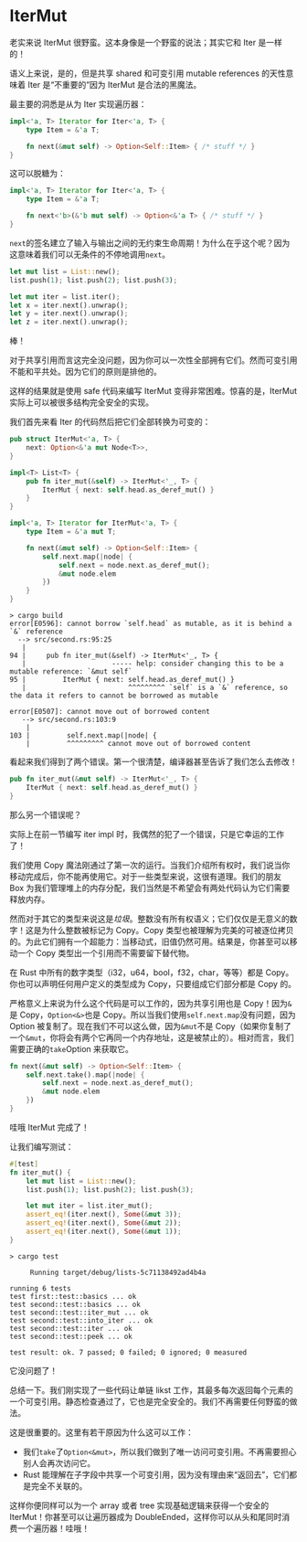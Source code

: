 # IterMut

老实来说 IterMut 很野蛮。这本身像是一个野蛮的说法；其实它和 Iter 是一样的！

语义上来说，是的，但是共享 shared 和可变引用 mutable references 的天性意味着 Iter 是“不重要的”因为 IterMut 是合法的黑魔法。

最主要的洞悉是从为 Iter 实现遍历器：

```rust
impl<'a, T> Iterator for Iter<'a, T> {
    type Item = &'a T;

    fn next(&mut self) -> Option<Self::Item> { /* stuff */ }
}
```

这可以脱糖为：

```rust
impl<'a, T> Iterator for Iter<'a, T> {
    type Item = &'a T;

    fn next<'b>(&'b mut self) -> Option<&'a T> { /* stuff */ }
}
```

`next`的签名建立了输入与输出之间的无约束生命周期！为什么在乎这个呢？因为这意味着我们可以无条件的不停地调用`next`。

```rust
let mut list = List::new();
list.push(1); list.push(2); list.push(3);

let mut iter = list.iter();
let x = iter.next().unwrap();
let y = iter.next().unwrap();
let z = iter.next().unwrap();
```

棒！

对于共享引用而言这完全没问题，因为你可以一次性全部拥有它们。然而可变引用不能和平共处。因为它们的原则是排他的。

这样的结果就是使用 safe 代码来编写 IterMut 变得非常困难。惊喜的是，IterMut 实际上可以被很多结构完全安全的实现。

我们首先来看 Iter 的代码然后把它们全部转换为可变的：

```rust
pub struct IterMut<'a, T> {
    next: Option<&'a mut Node<T>>,
}

impl<T> List<T> {
    pub fn iter_mut(&self) -> IterMut<'_, T> {
        IterMut { next: self.head.as_deref_mut() }
    }
}

impl<'a, T> Iterator for IterMut<'a, T> {
    type Item = &'a mut T;

    fn next(&mut self) -> Option<Self::Item> {
        self.next.map(|node| {
            self.next = node.next.as_deref_mut();
            &mut node.elem
        })
    }
}
```

```null
> cargo build
error[E0596]: cannot borrow `self.head` as mutable, as it is behind a `&` reference
  --> src/second.rs:95:25
   |
94 |     pub fn iter_mut(&self) -> IterMut<'_, T> {
   |                     ----- help: consider changing this to be a mutable reference: `&mut self`
95 |         IterMut { next: self.head.as_deref_mut() }
   |                         ^^^^^^^^^ `self` is a `&` reference, so the data it refers to cannot be borrowed as mutable

error[E0507]: cannot move out of borrowed content
   --> src/second.rs:103:9
    |
103 |         self.next.map(|node| {
    |         ^^^^^^^^^ cannot move out of borrowed content
```

看起来我们得到了两个错误。第一个很清楚，编译器甚至告诉了我们怎么去修改！

```rust
pub fn iter_mut(&mut self) -> IterMut<'_, T> {
    IterMut { next: self.head.as_deref_mut() }
}
```

那么另一个错误呢？

实际上在前一节编写 iter impl 时，我偶然的犯了一个错误，只是它幸运的工作了！

我们使用 Copy 魔法刚通过了第一次的运行。当我们介绍所有权时，我们说当你移动完成后，你不能再使用它。对于一些类型来说，这很有道理。我们的朋友 Box 为我们管理堆上的内存分配，我们当然是不希望会有两处代码认为它们需要释放内存。

然而对于其它的类型来说这是*垃圾*。整数没有所有权语义；它们仅仅是无意义的数字！这是为什么整数被标记为 Copy。Copy 类型也被理解为完美的可被逐位拷贝的。为此它们拥有一个超能力：当移动式，旧值仍然可用。结果是，你甚至可以移动一个 Copy 类型出一个引用而不需要留下替代物。

在 Rust 中所有的数字类型（i32，u64，bool，f32，char，等等）都是 Copy。你也可以声明任何用户定义的类型成为 Copy，只要组成它们部分都是 Copy 的。

严格意义上来说为什么这个代码是可以工作的，因为共享引用也是 Copy！因为`&`是 Copy，`Option<&>`也是 Copy。所以当我们使用`self.next.map`没有问题，因为 Option 被复制了。现在我们不可以这么做，因为`&mut`不是 Copy（如果你复制了一个`&mut`，你将会有两个它再同一个内存地址，这是被禁止的）。相对而言，我们需要正确的`take`Option 来获取它。

```rust
fn next(&mut self) -> Option<Self::Item> {
    self.next.take().map(|node| {
        self.next = node.next.as_deref_mut();
        &mut node.elem
    })
}
```

哇哦 IterMut 完成了！

让我们编写测试：

```rust
#[test]
fn iter_mut() {
    let mut list = List::new();
    list.push(1); list.push(2); list.push(3);

    let mut iter = list.iter_mut();
    assert_eq!(iter.next(), Some(&mut 3));
    assert_eq!(iter.next(), Some(&mut 2));
    assert_eq!(iter.next(), Some(&mut 1));
}
```

```null
> cargo test

     Running target/debug/lists-5c71138492ad4b4a

running 6 tests
test first::test::basics ... ok
test second::test::basics ... ok
test second::test::iter_mut ... ok
test second::test::into_iter ... ok
test second::test::iter ... ok
test second::test::peek ... ok

test result: ok. 7 passed; 0 failed; 0 ignored; 0 measured
```

它没问题了！

总结一下。我们刚实现了一些代码让单链 likst 工作，其最多每次返回每个元素的一个可变引用。静态检查通过了，它也是完全安全的。我们不再需要任何野蛮的做法。

这是很重要的。这里有若干原因为什么这可以工作：

- 我们`take`了`Option<&mut>`，所以我们做到了唯一访问可变引用。不再需要担心别人会再次访问它。
- Rust 能理解在子字段中共享一个可变引用，因为没有理由来“返回去”，它们都是完全不关联的。

这样你便同样可以为一个 array 或者 tree 实现基础逻辑来获得一个安全的 IterMut！你甚至可以让遍历器成为 DoubleEnded，这样你可以从头和尾同时消费一个遍历器！哇哦！
